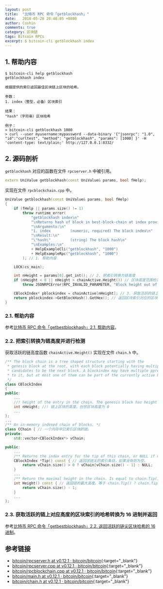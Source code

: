 ```yaml
---
layout: post
title:  "比特币 RPC 命令「getblockhash」"
date:   2018-05-28 20:48:05 +0800
author: Coshin
comments: true
category: 区块链
tags: Bitcoin RPCs
excerpt: $ bitcoin-cli getblockhash index
---
```

## 1. 帮助内容

```shell
$ bitcoin-cli help getblockhash
getblockhash index

根据提供的索引返回最佳区块链上区块的哈希。

参数：
1. index（整型，必备）区块索引

结果：
"hash"（字符串）区块哈希

例子：
> bitcoin-cli getblockhash 1000
> curl --user myusername:mypassword --data-binary '{"jsonrpc": "1.0", "id":"curltest", "method": "getblockhash", "params": [1000] }' -H 'content-type: text/plain;' http://127.0.0.1:8332/
```

## 2. 源码剖析

`getblockhash` 对应的函数在文件 `rpcserver.h` 中被引用。

```cpp
extern UniValue getblockhash(const UniValue& params, bool fHelp);
```

实现在文件 `rpcblockchain.cpp` 中。

```cpp
UniValue getblockhash(const UniValue& params, bool fHelp)
{
    if (fHelp || params.size() != 1)
        throw runtime_error(
            "getblockhash index\n"
            "\nReturns hash of block in best-block-chain at index provided.\n"
            "\nArguments:\n"
            "1. index         (numeric, required) The block index\n"
            "\nResult:\n"
            "\"hash\"         (string) The block hash\n"
            "\nExamples:\n"
            + HelpExampleCli("getblockhash", "1000")
            + HelpExampleRpc("getblockhash", "1000")
        ); // 1. 帮助内容

    LOCK(cs_main);

    int nHeight = params[0].get_int(); // 2. 把索引转换为链高度
    if (nHeight < 0 || nHeight > chainActive.Height()) // 区块高度范围检测
        throw JSONRPCError(RPC_INVALID_PARAMETER, "Block height out of range");

    CBlockIndex* pblockindex = chainActive[nHeight]; // 3. 获取活跃的链上对应高度的区块索引
    return pblockindex->GetBlockHash().GetHex(); // 返回区块索引对应的区块哈希（16 进制）
}
```

### 2.1. 帮助内容

参考[比特币 RPC 命令「getbestblockhash」2.1. 帮助内容](/blog/2018/05/bitcoin-rpc-getbestblockhash.html#21-帮助内容)。

### 2.2. 把索引转换为链高度并进行检测

获取活跃的链高度函数 `chainActive.Height()` 实现在文件 `chain.h` 中。

```cpp
/** The block chain is a tree shaped structure starting with the
 * genesis block at the root, with each block potentially having multiple
 * candidates to be the next block. A blockindex may have multiple pprev pointing
 * to it, but at most one of them can be part of the currently active branch.
 */
class CBlockIndex
{
public:
    ...
    //! height of the entry in the chain. The genesis block has height 0
    int nHeight; //! 链上区块的高度。创世区块高度为 0
    ...
};
...
/** An in-memory indexed chain of blocks. */
class CChain { // 一个内存中已索引区块的链。
private:
    std::vector<CBlockIndex*> vChain;

public:
    ...
    /** Returns the index entry for the tip of this chain, or NULL if none. */
    CBlockIndex *Tip() const { // 返回该链尖的索引条目，如果没有则为空。
        return vChain.size() > 0 ? vChain[vChain.size() - 1] : NULL;
    }
    ...
    /** Return the maximal height in the chain. Is equal to chain.Tip() ? chain.Tip()->nHeight : -1. */
    int Height() const { // 返回链的最大高度。等于 chain.Tip() ? chain.Tip()->nHeight : -1。
        return vChain.size() - 1;
    }
    ...
};
```

### 2.3. 获取活跃的链上对应高度的区块索引的哈希转换为 16 进制并返回

参考[比特币 RPC 命令「getbestblockhash」2.2. 返回活跃的链尖区块哈希的 16 进制](/blog/2018/05/bitcoin-rpc-getbestblockhash.html#22-返回活跃的链尖区块哈希的-16-进制)。

## 参考链接

* [bitcoin/rpcserver.h at v0.12.1 · bitcoin/bitcoin](https://github.com/bitcoin/bitcoin/blob/v0.12.1/src/rpcserver.h){:target="_blank"}
* [bitcoin/rpcserver.cpp at v0.12.1 · bitcoin/bitcoin](https://github.com/bitcoin/bitcoin/blob/v0.12.1/src/rpcserver.cpp){:target="_blank"}
* [bitcoin/rpcblockchain.cpp at v0.12.1 · bitcoin/bitcoin](https://github.com/bitcoin/bitcoin/blob/v0.12.1/src/rpcblockchain.cpp){:target="_blank"}
* [bitcoin/main.h at v0.12.1 · bitcoin/bitcoin](https://github.com/bitcoin/bitcoin/blob/v0.12.1/src/main.h){:target="_blank"}
* [bitcoin/chain.h at v0.12.1 · bitcoin/bitcoin](https://github.com/bitcoin/bitcoin/blob/v0.12.1/src/chain.h){:target="_blank"}
